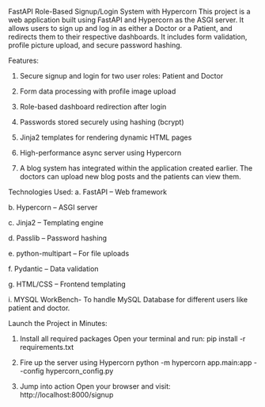 FastAPI Role-Based Signup/Login System with Hypercorn
This project is a web application built using FastAPI and Hypercorn as the ASGI server. It allows users to sign up and log in as either a Doctor or a Patient, and redirects them to their respective dashboards. It includes form validation, profile picture upload, and secure password hashing.

Features:
1. Secure signup and login for two user roles: Patient and Doctor

2. Form data processing with profile image upload

3. Role-based dashboard redirection after login

4. Passwords stored securely using hashing (bcrypt)

5. Jinja2 templates for rendering dynamic HTML pages

6. High-performance async server using Hypercorn

7. A  blog system has integrated within the application created earlier. The doctors can upload new blog posts and the patients can view them. 

Technologies Used:
a. FastAPI – Web framework

b. Hypercorn – ASGI server

c. Jinja2 – Templating engine

d. Passlib – Password hashing

e. python-multipart – For file uploads

f. Pydantic – Data validation

g. HTML/CSS – Frontend templating

i. MYSQL WorkBench- To handle MySQL Database for different users like patient and doctor.

Launch the Project in Minutes:
1. Install all required packages
Open your terminal and run:
pip install -r requirements.txt

2. Fire up the server using Hypercorn
python -m hypercorn app.main:app --config hypercorn_config.py

3. Jump into action
Open your browser and visit:
http://localhost:8000/signup

